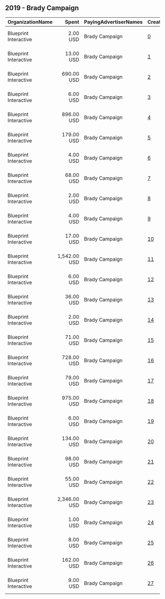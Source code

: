 ## 2019 - Brady Campaign 
|OrganizationName|Spent|PayingAdvertiserNames|CreativeUrls|Impressions|Genders|AgeBrackets|CountryCodes|BillingAddresses|CandidateBallotInformation|
|:---|---:|:---|:---|---:|:---|:---|:---|:---|:---|
|Blueprint Interactive|2.00 USD|Brady Campaign|[0](https://www.snap.com/political-ads/asset/90455f9952918d2fe24d74024728478cca9e0382ef8d433398af6145f60838eb?mediaType=jpg)|245||18+|united states|"1730 Rhode Island Ave NW Suite 1014,Washington,20036,US"||
|Blueprint Interactive|13.00 USD|Brady Campaign|[1](https://www.snap.com/political-ads/asset/90455f9952918d2fe24d74024728478cca9e0382ef8d433398af6145f60838eb?mediaType=jpg)|4,520||18+|united states|"1730 Rhode Island Ave NW Suite 1014,Washington,20036,US"||
|Blueprint Interactive|690.00 USD|Brady Campaign|[2](https://www.snap.com/political-ads/asset/c51c90aa9047e6b7191eaa49737635e109cc8a9cd4af576efc709340bd753ea0?mediaType=mp4)|87,634||18+|united states|"1730 Rhode Island Ave NW Suite 1014,Washington,20036,US"||
|Blueprint Interactive|6.00 USD|Brady Campaign|[3](https://www.snap.com/political-ads/asset/5f95ad6ec84a9312be13ce48743307a4b7976694968690938ed9337872a3efa4?mediaType=mp4)|823||18+|united states|"1730 Rhode Island Ave NW Suite 1014,Washington,20036,US"||
|Blueprint Interactive|896.00 USD|Brady Campaign|[4](https://www.snap.com/political-ads/asset/cb89750211ffc1f73b60ef86ed94b31a143c4eecf8985838a06daa31b85e8df5?mediaType=mp4)|113,168||18+|united states|"1730 Rhode Island Ave NW Suite 1014,Washington,20036,US"||
|Blueprint Interactive|179.00 USD|Brady Campaign|[5](https://www.snap.com/political-ads/asset/8d415b34609ea8d276000bb49b741fa8b35bd292630c8a70647cb53502241708?mediaType=mp4)|22,748||18+|united states|"1730 Rhode Island Ave NW Suite 1014,Washington,20036,US"||
|Blueprint Interactive|4.00 USD|Brady Campaign|[6](https://www.snap.com/political-ads/asset/90455f9952918d2fe24d74024728478cca9e0382ef8d433398af6145f60838eb?mediaType=jpg)|1,247||18+|united states|"1730 Rhode Island Ave NW Suite 1014,Washington,20036,US"||
|Blueprint Interactive|68.00 USD|Brady Campaign|[7](https://www.snap.com/political-ads/asset/c4b6ba2ef3d591d4c7154e5620c9671d1471002faa0ed7fe3dbf3e4bc26fecdd?mediaType=mp4)|8,493||18+|united states|"1730 Rhode Island Ave NW Suite 1014,Washington,20036,US"||
|Blueprint Interactive|2.00 USD|Brady Campaign|[8](https://www.snap.com/political-ads/asset/5f95ad6ec84a9312be13ce48743307a4b7976694968690938ed9337872a3efa4?mediaType=mp4)|268||18+|united states|"1730 Rhode Island Ave NW Suite 1014,Washington,20036,US"||
|Blueprint Interactive|4.00 USD|Brady Campaign|[9](https://www.snap.com/political-ads/asset/8d415b34609ea8d276000bb49b741fa8b35bd292630c8a70647cb53502241708?mediaType=mp4)|1,592||18+|united states|"1730 Rhode Island Ave NW Suite 1014,Washington,20036,US"||
|Blueprint Interactive|17.00 USD|Brady Campaign|[10](https://www.snap.com/political-ads/asset/5f95ad6ec84a9312be13ce48743307a4b7976694968690938ed9337872a3efa4?mediaType=mp4)|5,160||18+|united states|"1730 Rhode Island Ave NW Suite 1014,Washington,20036,US"||
|Blueprint Interactive|1,542.00 USD|Brady Campaign|[11](https://www.snap.com/political-ads/asset/cb89750211ffc1f73b60ef86ed94b31a143c4eecf8985838a06daa31b85e8df5?mediaType=mp4)|593,078||18+|united states|"1730 Rhode Island Ave NW Suite 1014,Washington,20036,US"||
|Blueprint Interactive|6.00 USD|Brady Campaign|[12](https://www.snap.com/political-ads/asset/5f95ad6ec84a9312be13ce48743307a4b7976694968690938ed9337872a3efa4?mediaType=mp4)|784||18+|united states|"1730 Rhode Island Ave NW Suite 1014,Washington,20036,US"||
|Blueprint Interactive|36.00 USD|Brady Campaign|[13](https://www.snap.com/political-ads/asset/5f95ad6ec84a9312be13ce48743307a4b7976694968690938ed9337872a3efa4?mediaType=mp4)|13,061||18+|united states|"1730 Rhode Island Ave NW Suite 1014,Washington,20036,US"||
|Blueprint Interactive|2.00 USD|Brady Campaign|[14](https://www.snap.com/political-ads/asset/c4b6ba2ef3d591d4c7154e5620c9671d1471002faa0ed7fe3dbf3e4bc26fecdd?mediaType=mp4)|857||18+|united states|"1730 Rhode Island Ave NW Suite 1014,Washington,20036,US"||
|Blueprint Interactive|71.00 USD|Brady Campaign|[15](https://www.snap.com/political-ads/asset/8d415b34609ea8d276000bb49b741fa8b35bd292630c8a70647cb53502241708?mediaType=mp4)|8,480||18+|united states|"1730 Rhode Island Ave NW Suite 1014,Washington,20036,US"||
|Blueprint Interactive|728.00 USD|Brady Campaign|[16](https://www.snap.com/political-ads/asset/c51c90aa9047e6b7191eaa49737635e109cc8a9cd4af576efc709340bd753ea0?mediaType=mp4)|285,797||18+|united states|"1730 Rhode Island Ave NW Suite 1014,Washington,20036,US"||
|Blueprint Interactive|79.00 USD|Brady Campaign|[17](https://www.snap.com/political-ads/asset/90455f9952918d2fe24d74024728478cca9e0382ef8d433398af6145f60838eb?mediaType=jpg)|10,160||18+|united states|"1730 Rhode Island Ave NW Suite 1014,Washington,20036,US"||
|Blueprint Interactive|975.00 USD|Brady Campaign|[18](https://www.snap.com/political-ads/asset/faa3ea3b18597175c84c09b798f282cffef5b0d7066fc34c85749983dddb9a69?mediaType=jpg)|124,257||18+|united states|"1730 Rhode Island Ave NW Suite 1014,Washington,20036,US"||
|Blueprint Interactive|6.00 USD|Brady Campaign|[19](https://www.snap.com/political-ads/asset/c51c90aa9047e6b7191eaa49737635e109cc8a9cd4af576efc709340bd753ea0?mediaType=mp4)|1,880||18+|united states|"1730 Rhode Island Ave NW Suite 1014,Washington,20036,US"||
|Blueprint Interactive|134.00 USD|Brady Campaign|[20](https://www.snap.com/political-ads/asset/c4b6ba2ef3d591d4c7154e5620c9671d1471002faa0ed7fe3dbf3e4bc26fecdd?mediaType=mp4)|50,786||18+|united states|"1730 Rhode Island Ave NW Suite 1014,Washington,20036,US"||
|Blueprint Interactive|98.00 USD|Brady Campaign|[21](https://www.snap.com/political-ads/asset/8d415b34609ea8d276000bb49b741fa8b35bd292630c8a70647cb53502241708?mediaType=mp4)|35,204||18+|united states|"1730 Rhode Island Ave NW Suite 1014,Washington,20036,US"||
|Blueprint Interactive|55.00 USD|Brady Campaign|[22](https://www.snap.com/political-ads/asset/c51c90aa9047e6b7191eaa49737635e109cc8a9cd4af576efc709340bd753ea0?mediaType=mp4)|6,441||18+|united states|"1730 Rhode Island Ave NW Suite 1014,Washington,20036,US"||
|Blueprint Interactive|2,346.00 USD|Brady Campaign|[23](https://www.snap.com/political-ads/asset/faa3ea3b18597175c84c09b798f282cffef5b0d7066fc34c85749983dddb9a69?mediaType=jpg)|924,916||18+|united states|"1730 Rhode Island Ave NW Suite 1014,Washington,20036,US"||
|Blueprint Interactive|1.00 USD|Brady Campaign|[24](https://www.snap.com/political-ads/asset/5f95ad6ec84a9312be13ce48743307a4b7976694968690938ed9337872a3efa4?mediaType=mp4)|454||18+|united states|"1730 Rhode Island Ave NW Suite 1014,Washington,20036,US"||
|Blueprint Interactive|8.00 USD|Brady Campaign|[25](https://www.snap.com/political-ads/asset/5f95ad6ec84a9312be13ce48743307a4b7976694968690938ed9337872a3efa4?mediaType=mp4)|3,261||18+|united states|"1730 Rhode Island Ave NW Suite 1014,Washington,20036,US"||
|Blueprint Interactive|162.00 USD|Brady Campaign|[26](https://www.snap.com/political-ads/asset/c4b6ba2ef3d591d4c7154e5620c9671d1471002faa0ed7fe3dbf3e4bc26fecdd?mediaType=mp4)|20,594||18+|united states|"1730 Rhode Island Ave NW Suite 1014,Washington,20036,US"||
|Blueprint Interactive|9.00 USD|Brady Campaign|[27](https://www.snap.com/political-ads/asset/5f95ad6ec84a9312be13ce48743307a4b7976694968690938ed9337872a3efa4?mediaType=mp4)|1,245||18+|united states|"1730 Rhode Island Ave NW Suite 1014,Washington,20036,US"||
